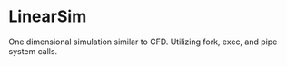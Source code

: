 # LinearSim
One dimensional simulation similar to CFD. Utilizing fork, exec, and pipe system calls.
